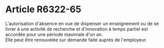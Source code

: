 # Article R6322-65

  
L'autorisation d'absence en vue de dispenser un enseignement ou de se livrer à une activité de recherche et d'innovation à temps partiel est accordée pour une période maximale d'un an.   
Elle peut être renouvelée sur demande faite auprès de l'employeur.